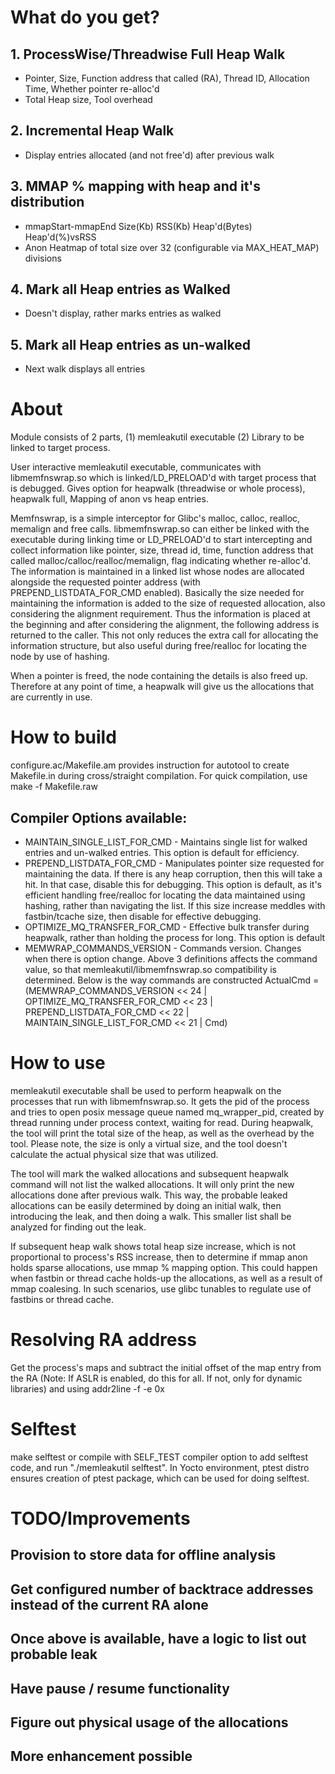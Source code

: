 # What do you get?
## 1. ProcessWise/Threadwise Full Heap Walk
  - Pointer, Size, Function address that called (RA), Thread ID, Allocation Time, Whether pointer re-alloc'd
  - Total Heap size, Tool overhead
## 2. Incremental Heap Walk
  - Display entries allocated (and not free'd) after previous walk
## 3. MMAP % mapping with heap and it's distribution
  - mmapStart-mmapEnd        Size(Kb)    RSS(Kb)    Heap'd(Bytes)    Heap'd(%)vsRSS
  - Anon Heatmap of total size over 32 (configurable via MAX_HEAT_MAP) divisions
## 4. Mark all Heap entries as Walked
  - Doesn't display, rather marks entries as walked
## 5. Mark all Heap entries as un-walked
  - Next walk displays all entries

# About
Module consists of 2 parts, (1) memleakutil executable (2) Library to be linked to target process.

User interactive memleakutil executable, communicates with libmemfnswrap.so which is linked/LD_PRELOAD'd with target process that is debugged. Gives option for heapwalk (threadwise or whole process), heapwalk full, Mapping of anon vs heap entries.

Memfnswrap, is a simple interceptor for Glibc's malloc, calloc, realloc, memalign and free calls. libmemfnswrap.so can either be linked with the executable during linking time or LD_PRELOAD'd to start intercepting and collect information like pointer, size, thread id, time, function address that called malloc/calloc/realloc/memalign, flag indicating whether re-alloc'd. The information is maintained in a linked list whose nodes are allocated alongside the requested pointer address (with PREPEND_LISTDATA_FOR_CMD enabled). Basically the size needed for maintaining the information is added to the size of requested allocation, also considering the alignment requirement. Thus the information is placed at the beginning and after considering the alignment, the following address is returned to the caller. This not only reduces the extra call for allocating the information structure, but also useful during free/realloc for locating the node by use of hashing. 

When a pointer is freed, the node containing the details is also freed up. Therefore at any point of time, a heapwalk will give us the allocations that are currently in use.

# How to build
configure.ac/Makefile.am provides instruction for autotool to create Makefile.in during cross/straight compilation. For quick compilation, use make -f Makefile.raw
## Compiler Options available:
   - MAINTAIN_SINGLE_LIST_FOR_CMD - Maintains single list for walked entries and un-walked entries. This option is default for efficiency.
   - PREPEND_LISTDATA_FOR_CMD     - Manipulates pointer size requested for maintaining the data. If there is any heap corruption, then this will take a hit. In that case, disable this for debugging. This option is default, as it's efficient handling free/realloc for locating the data maintained using hashing, rather than navigating the list. If this size increase meddles with fastbin/tcache size, then disable for effective debugging. 
   - OPTIMIZE_MQ_TRANSFER_FOR_CMD - Effective bulk transfer during heapwalk, rather than holding the process for long. This option is default
   - MEMWRAP_COMMANDS_VERSION     - Commands version. Changes when there is option change. Above 3 definitions affects the command value, so that memleakutil/libmemfnswrap.so compatibility is determined. Below is the way commands are constructed
     ActualCmd = (MEMWRAP_COMMANDS_VERSION << 24 | OPTIMIZE_MQ_TRANSFER_FOR_CMD << 23 | PREPEND_LISTDATA_FOR_CMD << 22 | MAINTAIN_SINGLE_LIST_FOR_CMD << 21 | Cmd)

# How to use
memleakutil executable shall be used to perform heapwalk on the processes that run with libmemfnswrap.so. It gets the pid of the process and tries to open posix message queue named mq_wrapper_pid, created by thread running under process context, waiting for read. During heapwalk, the tool will print the total size of the heap, as well as the overhead by the tool. Please note, the size is only a virtual size, and the tool doesn't calculate the actual physical size that was utilized.

The tool will mark the walked allocations and subsequent heapwalk command will not list the walked allocations. It will only print the new allocations done after previous walk. This way, the probable leaked allocations can be easily determined by doing an initial walk, then introducing the leak, and then doing a walk. This smaller list shall be analyzed for finding out the leak.

If subsequent heap walk shows total heap size increase, which is not proportional to process's RSS increase, then to determine if mmap anon holds sparse allocations, use mmap % mapping option. This could happen when fastbin or thread cache holds-up the allocations, as well as a result of mmap coalesing. In such scenarios, use glibc tunables to regulate use of fastbins or thread cache.

# Resolving RA address
Get the process's maps and subtract the initial offset of the map entry from the RA (Note: If ASLR is enabled, do this for all. If not, only for dynamic libraries) and using addr2line -f -e <file with symbols> 0x<processed RA>

# Selftest
make selftest or compile with SELF_TEST compiler option to add selftest code, and run "./memleakutil selftest". In Yocto environment, ptest distro ensures creation of ptest package, which can be used for doing selftest.

# TODO/Improvements
## Provision to store data for offline analysis
## Get configured number of backtrace addresses instead of the current RA alone
## Once above is available, have a logic to list out probable leak
## Have pause / resume functionality
## Figure out physical usage of the allocations
## More enhancement possible
